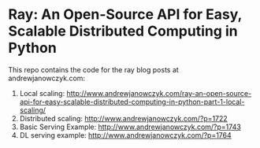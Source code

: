 # Ray: An Open-Source API for Easy, Scalable Distributed Computing in Python

This repo contains the code for the ray blog posts at andrewjanowczyk.com:

1. Local scaling: http://www.andrewjanowczyk.com/ray-an-open-source-api-for-easy-scalable-distributed-computing-in-python-part-1-local-scaling/
2. Distributed scaling: http://www.andrewjanowczyk.com/?p=1722
3. Basic Serving Example: http://www.andrewjanowczyk.com/?p=1743
4. DL serving example: http://www.andrewjanowczyk.com/?p=1764



